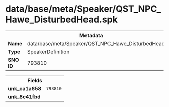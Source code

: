 <h1>data/base/meta/Speaker/QST_NPC_Hawe_DisturbedHead.spk</h1><table><tr><th colspan="100%">Metadata</th></tr><tr><td><b>Name</b></td><td>data/base/meta/Speaker/QST_NPC_Hawe_DisturbedHead.spk</td></tr><tr><td><b>Type</b></td><td>SpeakerDefinition</td></tr><tr><td><b>SNO ID</b></td><td>793810</td></tr></table>

<table><tr><th colspan="100%">Fields</th></tr><tr><td><b>unk_ca1a658</b></td><td><code>793810</code></td></tr><tr><td><b>unk_8c41fbd</b></td><td></td></tr></table>

